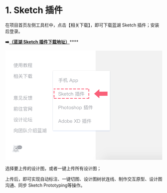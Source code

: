 # 1. Sketch 插件

在项目首页左侧工具栏中，点击【相关下载】，即可下载蓝湖 Sketch 插件；安装后登录。

**➡️**[**（蓝湖 Sketch 插件下载地址）**](https://lanhuapp.com/mac)\*\*\*\*

![](../../.gitbook/assets/1%20%281%29.png)



选择要上传的设计图，或者一键上传所有设计图；

上传后，即可实现自动标注、一键切图、设计图树状连线、制作交互原型、设计图沟通、同步 Sketch Prototyping等操作。

